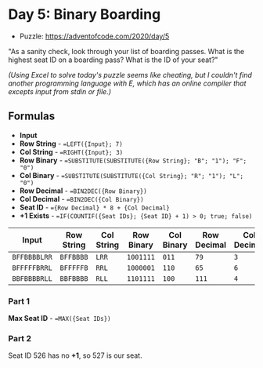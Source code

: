 ﻿# Day 5: Binary Boarding

- Puzzle: https://adventofcode.com/2020/day/5

"As a sanity check, look through your list of boarding passes. 
What is the highest seat ID on a boarding pass? What is the ID of your seat?"

_(Using Excel to solve today's puzzle seems like cheating, but I couldn't find
another programming language with E, which has an online compiler that excepts
input from stdin or file.)_


## Formulas

- **Input**
- **Row String** - `=LEFT({Input}; 7)`
- **Col String** - `=RIGHT({Input}; 3)`
- **Row Binary** - `=SUBSTITUTE(SUBSTITUTE({Row String}; "B"; "1"); "F"; "0")`
- **Col Binary** - `=SUBSTITUTE(SUBSTITUTE({Col String}; "R"; "1"); "L"; "0")`
- **Row Decimal** - `=BIN2DEC({Row Binary})`
- **Col Decimal** - `=BIN2DEC({Col Binary})`
- **Seat ID** - `={Row Decimal} * 8 + {Col Decimal}`
- **+1 Exists** - `=IF(COUNTIF({Seat IDs}; {Seat ID} + 1) > 0; true; false)`

| Input | Row String | Col String | Row Binary | Col Binary | Row Decimal | Col Decimal | Seat ID | +1 Exists |
| ----- | ---------- | ---------- | ---------- | ---------- | ----------- | ----------- | ------- | --------- |
| `BFFBBBBLRR` | `BFFBBBB` | `LRR` | `1001111` | `011` | `79`  | `3` | `635` | `TRUE`  |
| `BFFFFFBRRL` | `BFFFFFB` | `RRL` | `1000001` | `110` | `65`  | `6` | `526` | `FALSE` |
| `BBFBBBBRLL` | `BBFBBBB` | `RLL` | `1101111` | `100` | `111` | `4` | `892` | `TRUE`  |


### Part 1

**Max Seat ID** - `=MAX({Seat IDs})`

### Part 2

Seat ID 526 has no **+1**, so 527 is our seat. 



